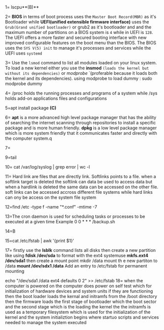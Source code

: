 1= lscpu**(B)**

2= **BIOS** in terms of boot process uses the `Master Boot Record(MBR)` as it's Bootloader while **UEFI(unified extensible firmware interface)** uses the `Grub(Grand unified bootloader)` or grub2 as it's bootloader and and  the maximum number of partitions on a BIOS system is `4` while in UEFI is `128`. The UEFI offers a more faster and secured booting interface with new improved configurable features on the boot menu than the BIOS. The BIOS uses the `SYS V(5) init` to manage it's processes and services while the UEFI uses `systemd`

3= Use the `lsmod` command to list all modules loaded on your linux system. To load a new kernel either you use the **insmod** `(loads the kernel but without its dependencies)` or *modprobe* `(proferable because it loads both the kernel and its dependencies). using modprobe to load dummy : sudo modprobe dummy

4= /proc holds the running processes and programs of a system while /sys holds add-on applications files and configurations

5=apt install package **(C)**

6= **apt** is a more advanced high level package manager that has the ability of searching the internet scanning through repositories to install a specific package and is more human friendly.
**dpkg** is a low level package manager which is more system friendly that it communicates faster and directly with the computer system.q

7=

9=tail

10= cat /var/log/syslog | grep error | wc -l

11= Hard link are files that are directly link. Softlinks points to a file. when a softlink target is deleted the softlink can data be used to access data but when a hardlink is deleted the same data can be accessed on the other file. soft links can be accessed accross different file systems while hard links can ony be access on the system file system

12=find /etc -type f -name "*.conf" -mtime -7

13=The cron daemon is used for scheduling tasks or processes to be executed at a given time
Example 0 0 * * * /backup.sh

14=B

15=cat /etc/fstab | awk '{print $1}'




17= firstly use the **lsblk** command lists all disks then create a new partition like using  **fdisk /dev/sda**
to format with the ext4 systemuse **mkfs.ext4 /dev/sda1** 
then create a mount point
mkdir /data
mount th e new partiton to /data **mount /dev/sdx1 /data** Add an entry to /etc/fstab for permanent mounting

echo "/dev/sda1 /data ext4 defaults 0 2" >> /etc/fstab
18= when the computer is powered on the computer does power on self test which for initialization of hardware devices and system units if they are functioning then the boot loader loads the kernal and initramfs from the /boot directory  then the firmware loads the first stage of bootloader which the boot sector and the second stage which is the loading the kernel the the initramfs is used as a temporary filesystem which is used for the initialization of the kernel and the system initializtion begins where startuo scripts and services needed to manage the system executed
